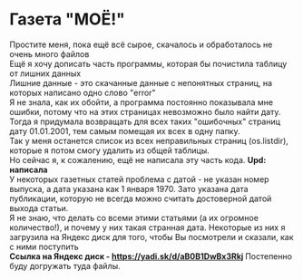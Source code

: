 # Газета "МОЁ!"
Простите меня, пока ещё всё сырое, скачалось и обработалось не очень много файлов <br>
Ещё я хочу дописать часть программы, которая бы почистила таблицу от лишних данных <br>
Лишние данные - это скачанные данные с непонятных страниц, на которых написано одно слово "error" <br>
Я не знала, как их обойти, а программа постоянно показывала мне ошибки, потому что на этих страницах невозможно было найти дату. <br>
Тогда я придумала возвращать для всех таких "ошибочных" страниц дату 01.01.2001, тем самым помещая их всех в одну папку. <br>
Так у меня останется список из всех неправильных страниц (os.listdir), которые я потом смогу удалить из общей таблицы. <br>
Но сейчас я, к сожалению, ещё не написала эту часть кода. <b> Upd: написала </b> <br>
У некоторых газетных статей проблема с датой - не указан номер выпуска, а дата указана как 1 января 1970. Зато указана дата публикации, которую не всегда можно считать достоверной датой выхода статьи. <br>
Я не знаю, что делать со всеми этими статьями (а их огромное количество!), и почему у них такая странная дата. Некоторые из них я загрузила на Яндекс диск для того, чтобы Вы посмотрели и сказали, как с ними поступить<br>
<b> Ссылка на Яндекс диск - https://yadi.sk/d/aB0B1DwBx3Rkj </b>
Постепенно буду догружать туда файлы. <br>

